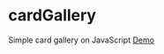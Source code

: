 # cardGallery
Simple card gallery on JavaScript
[Demo](https://codepen.io/redwarbanner/full/KKmXVjE "demo here")
